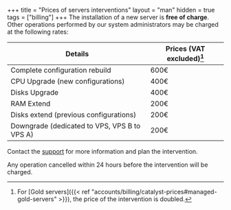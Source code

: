+++
title = "Prices of servers interventions"
layout = "man"
hidden = true
tags = ["billing"]
+++
The installation of a new server is **free of charge**. Other operations performed by our system administrators may be charged at the following rates:

| Details                                      | Prices (VAT excluded)[^1] |
| -------------------------------------------- | ------------------------- |
| Complete configuration rebuild               | 600€                      |
| CPU Upgrade (new configurations)             | 400€                      |
| Disks Upgrade                                | 400€                      |
| RAM Extend                                   | 200€                      |
| Disks extend (previous configurations)       | 200€                      |
| Downgrade (dedicated to VPS, VPS B to VPS A) | 200€                      |

Contact the [support](https://admin.alwaysdata.com/support/add/) for more information and plan the intervention.

Any operation cancelled within 24 hours before the intervention will be charged.

[^1]: For [Gold servers]({{< ref "accounts/billing/catalyst-prices#managed-gold-servers" >}}), the price of the intervention is doubled.
